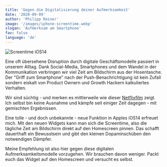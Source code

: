 ```yaml
---
title: 'Gegen die Digitalisierung deiner Aufmerksamkeit'
date: '2020-09-09'
author: 'Philipp Reiner'
image: '/images/iphone-screentime.webp'
slogan: 'Aufmerksam am Smartphone'
fav: false
language: 'de'
---
```

![Screentime iOS14](/images/iphone-screentime.webp)

Eine oft übersehene Disruption durch digitale Geschäftsmodelle passiert in unserem Alltag. Dank Social-Media, Smartphones und dem Wandel in der Kommunikation verbringen wir viel Zeit am Bildschirm aus der Hosentasche. Der "Griff zum Smartphone" nach der Push-Benachrichtigung ist kein Zufall sondern eiskalt von Product Ownern und Growth Hackern kalkuliertes Verhalten.

Wir sind süchtig - und merken es mittlerweile wie dieser [Netflixfilm](https://www.netflix.com/de/title/81254224) zeigt. Ich selbst bin keine Ausnahme und kämpfe seit einiger Zeit dagegen - mit gemischten Ergebnissen.

Eine tolle - und doch unbekannte -  neue Funktion in Apples iOS14 erfreuet mich. Mit den neuen Widgets kann man sich die Screentime, also die tägliche Zeit am Bildschirm direkt auf den Homescreen pinnen. Das schafft dauerthaft ein Bewusstsein und gibt den kleinen Dopaminschüben den notwendigen Dämpfer.

Meine Empfehlung ist also hier gegen diese digitalen Aufmerksamkeitsmodelle vorzugehen. Wir brauchen davon weniger. Packt euch das Widget auf den Homescreen und versucht es selbst. 